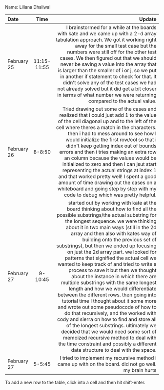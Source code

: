 Name: Liliana Dhaliwal

| Date        |    Time     |                                                                                                                                                                                                                                                                                                                                                                                                                                                                                                                                                                                                                                                                                                                                                                                                                                                                                                                                                                                                                                                            Update |
|:------------|:-----------:|------------------------------------------------------------------------------------------------------------------------------------------------------------------------------------------------------------------------------------------------------------------------------------------------------------------------------------------------------------------------------------------------------------------------------------------------------------------------------------------------------------------------------------------------------------------------------------------------------------------------------------------------------------------------------------------------------------------------------------------------------------------------------------------------------------------------------------------------------------------------------------------------------------------------------------------------------------------------------------------------------------------------------------------------------------------:|
| February 25 | 11:15-11:55 |                                                                                                                                                                                                                                                                                                                                                                                                                                                                                               I brainstormed for a while at the boards with kate and we came up with a 2-d array tabulation approach. We got it working right away for the small test case but the numbers were still off for the other test cases. We then figured out that we should never be saving a value into the array that is larger than the smaller of i or j, so we put in another if statement to check for that. It didn't solve any of the test cases we had not already solved but it did get a bit closer in terms of what number we were returning compared to the actual value. |
| February 26 |   8-8:50    |                                                                                                                                                                                                                                                                                                                                                                                                  Tried drawing out some of the cases and realized that i could just add 1 to the value of the cell diagonal up and to the left of the cell where theres a match in the characters. then i had to mess around to see how I would initialize the first row/col so that i didn't keep getting index out of bounds errors and then i tries making an extra row an column because the values would be initialized to zero and then I can jsut start representing the actual strings at index 1 and that worked pretty well! I spent a good amount of time drawing out the cases on a whiteboard and going step by step with my code to debug which was pretty helpful. |
| February 27 |   9-10:45   | started out by working with kate at the board thinking about how to find all the possible substrings/the actual substring for the longest sequence. we were thinking about it in two main ways (still in the 2d array and then also with kates way of building onto the previous set of substrings), but then we ended up focusing on just the 2d array part. we looked for patterns that signified the actual cell we wanted to keep track of and tried to write a process to save it but then we thought about the instance in which there are multiple substrings with the same longest length and how we would differentiate between the different rows. then going into tutorial time I thought about it some more and wrote out some pseudocode of how to do that recursively, and the worked with cody and sierra on how to find and store all of the longest substrings. ultimately we decided that we would need some sort of memoized recursive method to deal with the time constraint and possibly a different data structure to deal with the space. |
| February 27 |   5-5:45    |                                                                                                                                                                                                                                                                                                                                                                                                                                                                                                                                                                                                                                                                                                                                                                                                                                                                                                                                                             I tried to implement my recursive method i came up with on the board. did not go well. my brain hurts |


To add a new row to the table, click into a cell and then hit shift-enter.